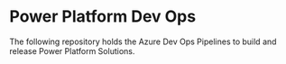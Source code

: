 # Power Platform Dev Ops

The following repository holds the Azure Dev Ops Pipelines to build and release Power Platform Solutions.
